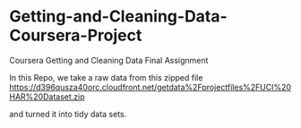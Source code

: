 # Getting-and-Cleaning-Data-Coursera-Project
Coursera Getting and Cleaning Data Final Assignment

In this Repo, we take a raw data from this zipped file
https://d396qusza40orc.cloudfront.net/getdata%2Fprojectfiles%2FUCI%20HAR%20Dataset.zip

and turned it into tidy data sets.
